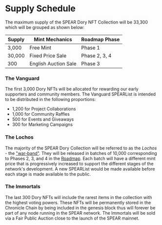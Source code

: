 # Supply Schedule

The maximum supply of the SPEAR Dory NFT Collection will be 33,300 which will be grouped as shown below:

| Supply | Mint Mechanics       | Roadmap Phase |
| ------ | -------------------- | ------------- |
| 3,000  | Free Mint            | Phase 1       |
| 30,000 | Fixed Price Sale     | Phase 2, 3, 4 |
| 300    | English Auction Sale | Phase 3       |

### The Vanguard

The first 3,000 Dory NFTs will be allocated for rewarding our early supporters and community members. The Vanguard SPEARList is intended to be distributed in the following proportions:

* 1,200 for Project Collaborations
* 1,000 for Community Raffles
* 500 for Events and Giveaways
* 300 for Marketing Campaigns

### The Lochos

The majority of the SPEAR Dory Collection will be referred to as the _Lochos -_ the ["war-band"](https://en.wikipedia.org/wiki/Lochos). They will be released in batches of 10,000 corresponding to Phases 2, 3, and 4 in the [Roadmap](https://docs.spear.technology/roadmap). Each batch will have a different mint price that is progressively increased to support the different stages of the network's development. A new SPEARList would be made available before each stage is made available to the public.

### The Immortals

The last 300 Dory NFTs will include the rarest items in the collection with the highest voting powers. These NFTs will be permanently stored in the Chronicle Chain by being included in the genesis block thus will forever be part of any node running in the SPEAR network. The Immortals will be sold via a Fair Public Auction close to the launch of the SPEAR mainnet.
